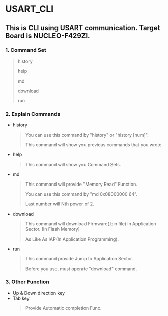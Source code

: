 # USART_CLI
## This is CLI using USART communication. Target Board is NUCLEO-F429ZI.

### 1. Command Set
> history
>
> help
>
> md
>
> download
>
> run


### 2. Explain Commands

- history
  > You can use this command by "history" or "history [num]".
  > 
  > This command will show you previous commands that you wrote.

- help
  > This command will show you Command Sets.

- md 
  > This command will provide "Memory Read" Function.
  >
  > You can use this command by "md 0x08000000 64".
  >
  > Last number will Nth power of 2.

- download
  > This command will download Firmware(.bin file) in Application Sector. (In Flash Memory)
  > 
  > As Like As IAP(In Application Programming).

- run
  > This command provide Jump to Application Sector.
  > 
  > Before you use, must operate "download" command.


### 3. Other Function
- Up & Down direction key
- Tab key
  > Provide Automatic completion Func.
